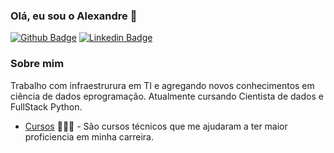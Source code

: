 ### Olá, eu sou o Alexandre 👋

<!--
**ARC-Tecnologia/arc-tecnologia** is a ✨ _special_ ✨ repository because its `README.md` (this file) appears on your GitHub profile. -->

[![Github Badge](https://img.shields.io/badge/-Github-000?style=flat-square&logo=Github&logoColor=white&link=https://https://github.com/ARC-Tecnologia)](https://https://github.com/ARC-Tecnologia)
[![Linkedin Badge](https://img.shields.io/badge/-LinkedIn-blue?style=flat-square&logo=Linkedin&logoColor=white&link=https://www.linkedin.com/in/ale2301/)](https://www.linkedin.com/in/ale2301/)
<!-- [![Twitter Badge](https://img.shields.io/badge/-Twitter-1ca0f1?style=flat-square&labelColor=1ca0f1&logo=twitter&logoColor=white&link=https://twitter.com/fagnerpsantos)](https://twitter.com/fagnerpsantos) -->
<!-- [![Youtube Badge](https://img.shields.io/badge/-YouTube-ff0000?style=flat-square&labelColor=ff0000&logo=youtube&logoColor=white&link=https://www.youtube.com/user/TreinaWeb)](https://www.youtube.com/user/TreinaWeb) -->

### Sobre mim
Trabalho com infraestrurura em TI e agregando novos conhecimentos em ciência de dados eprogramação. Atualmente cursando Cientista de dados e FullStack Python.

- [Cursos](https://cursos.alura.com.br/courses/mine) 👨🏼‍🏫 - São cursos técnicos que me ajudaram a ter maior proficiencia em minha carreira.
<!-- - [Blog](https://www.treinaweb.com.br/blog/author/fagner-pinheiro/) ✍🏼 - I'm write about many things. -->
<!-- - [Website](https://fagnerpsantos.dev/) 💻 - Working on it. -->
